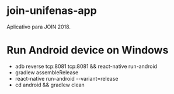 # join-unifenas-app
Aplicativo para JOIN 2018.

# Run Android device on Windows
- adb reverse tcp:8081 tcp:8081 && react-native run-android
- gradlew assembleRelease
- react-native run-android --variant=release
- cd android && gradlew clean
